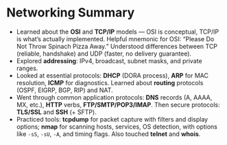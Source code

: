 # Networking Summary

- Learned about the **OSI** and **TCP/IP** models — OSI is conceptual, TCP/IP is what’s actually implemented. Helpful mnemonic for OSI: “Please Do Not Throw Spinach Pizza Away.” Understood differences between TCP (reliable, handshake) and UDP (faster, no delivery guarantee).
- Explored **addressing**: IPv4, broadcast, subnet masks, and private ranges.
- Looked at essential protocols: **DHCP** (DORA process), **ARP** for MAC resolution, **ICMP** for diagnostics. Learned about **routing** protocols (OSPF, EIGRP, BGP, RIP) and NAT.
- Went through common application protocols: **DNS** records (A, AAAA, MX, etc.), **HTTP** verbs, **FTP/SMTP/POP3/IMAP**. Then secure protocols: **TLS/SSL** and **SSH** (+ SFTP).
- Practiced tools: **tcpdump** for packet capture with filters and display options; **nmap** for scanning hosts, services, OS detection, with options like `-sS`, `-sU`, `-A`, and timing flags. Also touched **telnet** and **whois**.